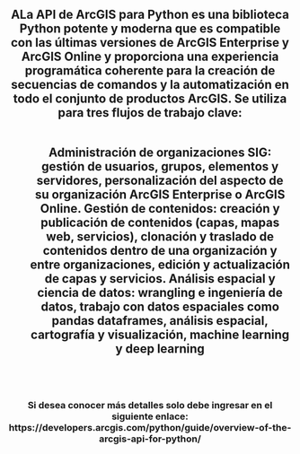 <div id="header" align="center">
  <h2>ALa API de ArcGIS para Python es una biblioteca Python potente y moderna que es compatible con las últimas versiones de ArcGIS Enterprise y ArcGIS Online y proporciona una experiencia programática coherente para la creación de secuencias de comandos y la automatización en todo el conjunto de productos ArcGIS. Se utiliza para tres flujos de trabajo clave:<br><br>
<ol>
<ol1>Administración de organizaciones SIG: gestión de usuarios, grupos, elementos y servidores, personalización del aspecto de su organización ArcGIS Enterprise o ArcGIS Online.</ol1>
<ol2>Gestión de contenidos: creación y publicación de contenidos (capas, mapas web, servicios), clonación y traslado de contenidos dentro de una organización y entre organizaciones, edición y actualización de capas y servicios.</ol2>
<ol3>Análisis espacial y ciencia de datos: wrangling e ingeniería de datos, trabajo con datos espaciales como pandas dataframes, análisis espacial, cartografía y visualización, machine learning y deep learning</ol3></ol></h2><br><br>
    <h3>Si desea conocer más detalles solo debe ingresar en el siguiente enlace: https://developers.arcgis.com/python/guide/overview-of-the-arcgis-api-for-python/</h3><br>
</div>
